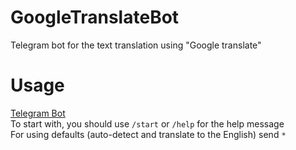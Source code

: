 # GoogleTranslateBot
Telegram bot for the text translation using "Google translate"
# Usage
[Telegram Bot](https://t.me/translation12345Bot)
<br>
To start with, you should use `/start` or `/help` for the help message
<br>
For using defaults (auto-detect and translate to the English) send `*` 
